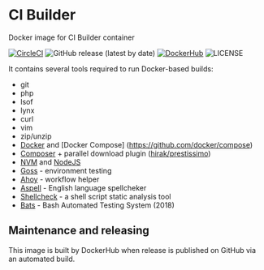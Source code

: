 # CI Builder
Docker image for CI Builder container

[![CircleCI](https://circleci.com/gh/drevops/ci-builder.svg?style=shield)](https://circleci.com/gh/drevops/ci-builder)
![GitHub release (latest by date)](https://img.shields.io/github/v/release/drevops/ci-builder)
[![DockerHub](https://img.shields.io/docker/pulls/drevops/ci-builder.svg)](https://hub.docker.com/r/drevops/ci-builder/)
![LICENSE](https://img.shields.io/github/license/drevops/ci-builder)

It contains several tools required to run Docker-based builds:
- git
- php
- lsof
- lynx
- curl
- vim
- zip/unzip
- [Docker](https://github.com/docker/docker-ce) and [Docker Compose] (https://github.com/docker/compose)
- [Composer](https://github.com/composer/composer) + parallel download plugin ([hirak/prestissimo](https://github.com/hirak/prestissimo))
- [NVM](https://github.com/nvm-sh/nvm) and [NodeJS](https://github.com/nodejs/node)
- [Goss](https://github.com/aelsabbahy/goss) - environment testing
- [Ahoy](https://github.com/ahoy-cli/ahoy) - workflow helper
- [Aspell](https://github.com/GNUAspell/aspell) - English language spellcheker
- [Shellcheck](https://github.com/koalaman/shellcheck) - a shell script static analysis tool
- [Bats](https://github.com/bats-core/bats-core) - Bash Automated Testing System (2018)


## Maintenance and releasing

This image is built by DockerHub when release is published on GitHub via an automated build.
